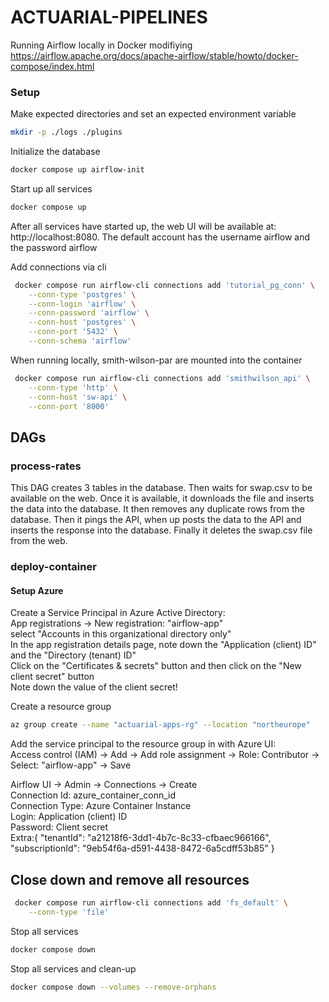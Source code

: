 # ACTUARIAL-PIPELINES

Running Airflow locally in Docker modifiying  
https://airflow.apache.org/docs/apache-airflow/stable/howto/docker-compose/index.html


### Setup
Make expected directories and set an expected environment variable
```bash 
mkdir -p ./logs ./plugins
```

Initialize the database
```bash
docker compose up airflow-init
```

Start up all services
```bash
docker compose up
```

After all services have started up, the web UI will be available at: http://localhost:8080. The default account has the username airflow and the password airflow

Add connections via cli 
```bash
 docker compose run airflow-cli connections add 'tutorial_pg_conn' \
    --conn-type 'postgres' \
    --conn-login 'airflow' \
    --conn-password 'airflow' \
    --conn-host 'postgres' \
    --conn-port '5432' \
    --conn-schema 'airflow'
```

When running locally, smith-wilson-par are mounted into the container
```bash
 docker compose run airflow-cli connections add 'smithwilson_api' \
    --conn-type 'http' \
    --conn-host 'sw-api' \
    --conn-port '8000'
```

## DAGs
### process-rates
This DAG creates 3 tables in the database. Then waits for swap.csv to be available on the web. Once it is available, it downloads the file and inserts the data into the database. It then removes any duplicate rows from the database. Then it pings the API, when up posts the data to the API and inserts the response into the database.
Finally it deletes the swap.csv file from the web.



### deploy-container
#### Setup Azure
Create a Service Principal in Azure Active Directory:  
App registrations -> New registration: "airflow-app"  
select "Accounts in this organizational directory only"  
In the app registration details page, note down the "Application (client) ID" and the "Directory (tenant) ID"  
Click on the "Certificates & secrets" button and then click on the "New client secret" button  
Note down the value of the client secret! 

Create a resource group  
```bash
az group create --name "actuarial-apps-rg" --location "northeurope"
```

Add the service principal to the resource group in with Azure UI:  
Access control (IAM) -> Add -> Add role assignment -> Role: Contributor -> Select: "airflow-app" -> Save  

Airflow UI -> Admin -> Connections -> Create  
Connection Id: azure_container_conn_id  
Connection Type: Azure Container Instance  
Login: Application (client) ID   
Password: Client secret  
Extra:{
  "tenantId": "a21218f6-3dd1-4b7c-8c33-cfbaec966166",
  "subscriptionId": "9eb54f6a-d591-4438-8472-6a5cdff53b85"
}  


## Close down and remove all resources
```bash
 docker compose run airflow-cli connections add 'fs_default' \
    --conn-type 'file'
```

Stop all services
```bash
docker compose down
```

 Stop all services and clean-up
 ```bash
docker compose down --volumes --remove-orphans
